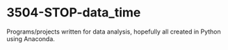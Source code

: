 # 3504-STOP-data_time
Programs/projects written for data analysis, hopefully all created in Python using Anaconda.
